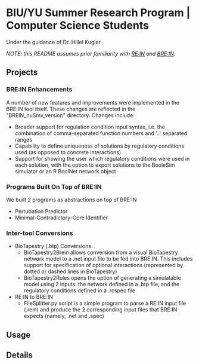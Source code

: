 # BIU/YU Summer Research Program | Computer Science Students
Under the guidance of Dr. Hillel Kugler

*NOTE: this README assumes prior familiarity with [RE:IN](https://www.microsoft.com/en-us/research/project/reasoning-engine-for-interaction-networks-rein/) and [BRE:IN](https://github.com/kuglerh/BREIN).*

## Projects
### BRE:IN Enhancements
A number of new features and improvements were implemented in the BRE:IN tool itself. These changes are reflected in the "BREIN_nuSmv_version" directory. Changes include:
- Broader support for regulation condition input syntax, i.e. the combination of comma-separated function numbers and '..' separated ranges
- Capability to define uniqueness of solutions by regulatory conditions used (as opposed to concrete interactions)
- Support for showing the user which regulatory conditions were used in each solution, with the option to export solutions to the BooleSim simulator or an R BoolNet network object
### Programs Built On Top of BRE:IN
We built 2 programs as abstractions on top of BRE:IN
- Pertubation Predictor
- Minimal-Contradictory-Core Identifier
### Inter-tool Conversions
- BioTapestry (.btp) Conversions
    - BioTapestry2Brein allows conversion from a visual BioTapestry network model to a .net input file to be fed into BRE:IN. This includes support for specification of optional interactions (represented by dotted or dashed lines in BioTapestry)
    - BioTapestry2Rules opens the option of generating a simulatable model using 2 inputs: the network defined in a .btp file, and the regulatory conditions defined in a .rcspec file
- RE:IN to BRE:IN
    - FileSplitter.py script is a simple program to parse a RE:IN input file (.rein) and produce the 2 corresponding input files that BRE:IN expects (namely, .net and .spec)

## Usage


## Details
